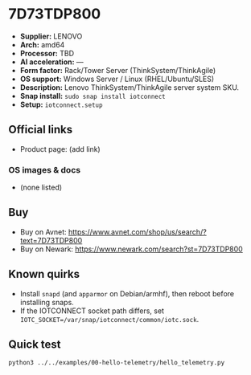 # 7D73TDP800

- **Supplier:** LENOVO
- **Arch:** amd64
- **Processor:** TBD
- **AI acceleration:** —
- **Form factor:** Rack/Tower Server (ThinkSystem/ThinkAgile)
- **OS support:** Windows Server / Linux (RHEL/Ubuntu/SLES)
- **Description:** Lenovo ThinkSystem/ThinkAgile server system SKU.
- **Snap install:** `sudo snap install iotconnect`
- **Setup:** `iotconnect.setup`

## Official links
- Product page: (add link)

### OS images & docs
- (none listed)

## Buy
- Buy on Avnet: https://www.avnet.com/shop/us/search/?text=7D73TDP800
- Buy on Newark: https://www.newark.com/search?st=7D73TDP800

## Known quirks
- Install `snapd` (and `apparmor` on Debian/armhf), then reboot before installing snaps.
- If the IOTCONNECT socket path differs, set `IOTC_SOCKET=/var/snap/iotconnect/common/iotc.sock`.

## Quick test
```bash
python3 ../../examples/00-hello-telemetry/hello_telemetry.py
```

